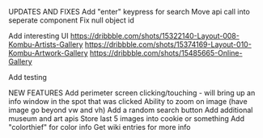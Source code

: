 UPDATES AND FIXES
  Add "enter" keypress for search
  Move api call into seperate component
  Fix null object id

  Add interesting UI
    https://dribbble.com/shots/15322140-Layout-008-Kombu-Artists-Gallery
    https://dribbble.com/shots/15374169-Layout-010-Kombu-Artwork-Gallery
    https://dribbble.com/shots/15485665-Online-Gallery

  Add testing

NEW FEATURES
  Add perimeter screen clicking/touching - will bring up an info window in the spot that was clicked
  Ability to zoom on image (have image go beyond vw and vh)
  Add a random search button
  Add additional museum and art apis
  Store last 5 images into cookie or something
  Add "colorthief" for color info
  Get wiki entries for more info

